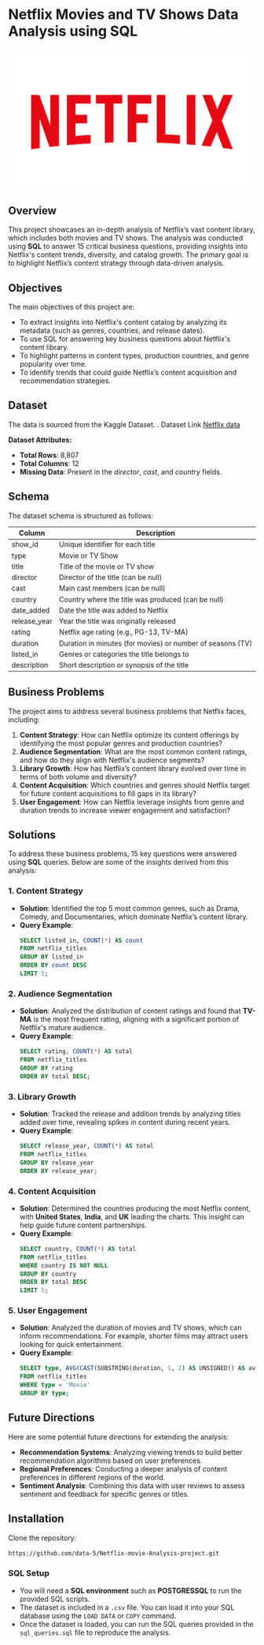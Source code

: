 # Netflix Movies and TV Shows Data Analysis using SQL
![netflix_logo (1).png](https://github.com/data-5/Netflix-movie-Analysis-project/blob/main/netflix_logo%20(1).png)

## Overview

This project showcases an in-depth analysis of Netflix’s vast content library, which includes both movies and TV shows. The analysis was conducted using **SQL** to answer 15 critical business questions, providing insights into Netflix's content trends, diversity, and catalog growth. The primary goal is to highlight Netflix’s content strategy through data-driven analysis.

## Objectives

The main objectives of this project are:

- To extract insights into Netflix's content catalog by analyzing its metadata (such as genres, countries, and release dates).
- To use SQL for answering key business questions about Netflix's content library.
- To highlight patterns in content types, production countries, and genre popularity over time.
- To identify trends that could guide Netflix’s content acquisition and recommendation strategies.

## Dataset

The data is sourced from the Kaggle Dataset.
  . Dataset Link [Netflix data]()

**Dataset Attributes:**
- **Total Rows**: 8,807
- **Total Columns**: 12
- **Missing Data**: Present in the *director*, *cast*, and *country* fields.

## Schema

The dataset schema is structured as follows:

| Column        | Description                                                  |
|---------------|--------------------------------------------------------------|
| show_id       | Unique identifier for each title                             |
| type          | Movie or TV Show                                              |
| title         | Title of the movie or TV show                                |
| director      | Director of the title (can be null)                          |
| cast          | Main cast members (can be null)                              |
| country       | Country where the title was produced (can be null)           |
| date_added    | Date the title was added to Netflix                          |
| release_year  | Year the title was originally released                       |
| rating        | Netflix age rating (e.g., PG-13, TV-MA)                      |
| duration      | Duration in minutes (for movies) or number of seasons (TV)   |
| listed_in     | Genres or categories the title belongs to                    |
| description   | Short description or synopsis of the title                   |

## Business Problems

The project aims to address several business problems that Netflix faces, including:

1. **Content Strategy**: How can Netflix optimize its content offerings by identifying the most popular genres and production countries?
2. **Audience Segmentation**: What are the most common content ratings, and how do they align with Netflix's audience segments?
3. **Library Growth**: How has Netflix’s content library evolved over time in terms of both volume and diversity?
4. **Content Acquisition**: Which countries and genres should Netflix target for future content acquisitions to fill gaps in its library?
5. **User Engagement**: How can Netflix leverage insights from genre and duration trends to increase viewer engagement and satisfaction?

## Solutions

To address these business problems, 15 key questions were answered using **SQL** queries. Below are some of the insights derived from this analysis:

### 1. Content Strategy
   - **Solution**: Identified the top 5 most common genres, such as Drama, Comedy, and Documentaries, which dominate Netflix’s content library.
   - **Query Example**:
     ```sql
     SELECT listed_in, COUNT(*) AS count
     FROM netflix_titles
     GROUP BY listed_in
     ORDER BY count DESC
     LIMIT 5;
     ```

### 2. Audience Segmentation
   - **Solution**: Analyzed the distribution of content ratings and found that **TV-MA** is the most frequent rating, aligning with a significant portion of Netflix's mature audience.
   - **Query Example**:
     ```sql
     SELECT rating, COUNT(*) AS total
     FROM netflix_titles
     GROUP BY rating
     ORDER BY total DESC;
     ```

### 3. Library Growth
   - **Solution**: Tracked the release and addition trends by analyzing titles added over time, revealing spikes in content during recent years.
   - **Query Example**:
     ```sql
     SELECT release_year, COUNT(*) AS total
     FROM netflix_titles
     GROUP BY release_year
     ORDER BY release_year;
     ```

### 4. Content Acquisition
   - **Solution**: Determined the countries producing the most Netflix content, with **United States**, **India**, and **UK** leading the charts. This insight can help guide future content partnerships.
   - **Query Example**:
     ```sql
     SELECT country, COUNT(*) AS total
     FROM netflix_titles
     WHERE country IS NOT NULL
     GROUP BY country
     ORDER BY total DESC
     LIMIT 5;
     ```

### 5. User Engagement
   - **Solution**: Analyzed the duration of movies and TV shows, which can inform recommendations. For example, shorter films may attract users looking for quick entertainment.
   - **Query Example**:
     ```sql
     SELECT type, AVG(CAST(SUBSTRING(duration, 1, 2) AS UNSIGNED)) AS avg_duration
     FROM netflix_titles
     WHERE type = 'Movie'
     GROUP BY type;
     ```

## Future Directions

Here are some potential future directions for extending the analysis:
- **Recommendation Systems**: Analyzing viewing trends to build better recommendation algorithms based on user preferences.
- **Regional Preferences**: Conducting a deeper analysis of content preferences in different regions of the world.
- **Sentiment Analysis**: Combining this data with user reviews to assess sentiment and feedback for specific genres or titles.

## Installation

Clone the repository:

```bash
https://github.com/data-5/Netflix-movie-Analysis-project.git
```

### SQL Setup

- You will need a **SQL environment** such as **POSTGRESSQL** to run the provided SQL scripts.
- The dataset is included in a `.csv` file. You can load it into your SQL database using the `LOAD DATA` or `COPY` command.
- Once the dataset is loaded, you can run the SQL queries provided in the `sql_queries.sql` file to reproduce the analysis.
